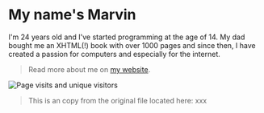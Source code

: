 # My name's Marvin

I'm <age>24</age> years old and I've started programming at the age of 14. My dad bought
me an XHTML(!) book with over 1000 pages and since then, I have created a passion for
computers and especially for the internet.

> Read more about me on [my website](https://marvin.digital/about).

![Page visits and unique visitors](https://visits.github.marvin.digital/image.svg?theme=cyber)

> This is an copy from the original file located here: xxx

